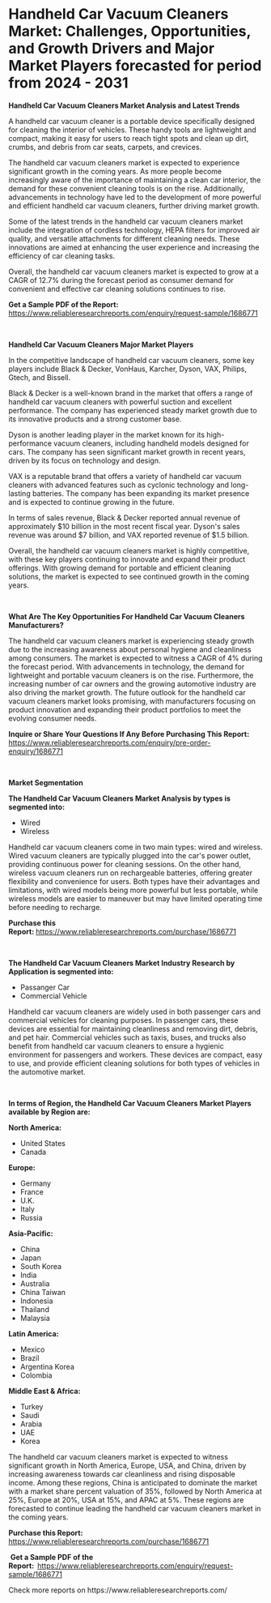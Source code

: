 <p><h1>Handheld Car Vacuum Cleaners Market: Challenges, Opportunities, and Growth Drivers and Major Market Players forecasted for period from 2024 - 2031</h1></p><p><strong>Handheld Car Vacuum Cleaners Market Analysis and Latest Trends</strong></p>
<p><p>A handheld car vacuum cleaner is a portable device specifically designed for cleaning the interior of vehicles. These handy tools are lightweight and compact, making it easy for users to reach tight spots and clean up dirt, crumbs, and debris from car seats, carpets, and crevices.</p><p>The handheld car vacuum cleaners market is expected to experience significant growth in the coming years. As more people become increasingly aware of the importance of maintaining a clean car interior, the demand for these convenient cleaning tools is on the rise. Additionally, advancements in technology have led to the development of more powerful and efficient handheld car vacuum cleaners, further driving market growth.</p><p>Some of the latest trends in the handheld car vacuum cleaners market include the integration of cordless technology, HEPA filters for improved air quality, and versatile attachments for different cleaning needs. These innovations are aimed at enhancing the user experience and increasing the efficiency of car cleaning tasks.</p><p>Overall, the handheld car vacuum cleaners market is expected to grow at a CAGR of 12.7% during the forecast period as consumer demand for convenient and effective car cleaning solutions continues to rise.</p></p>
<p><strong>Get a Sample PDF of the Report:&nbsp;</strong> <a href="https://www.reliableresearchreports.com/enquiry/request-sample/1686771">https://www.reliableresearchreports.com/enquiry/request-sample/1686771</a></p>
<p>&nbsp;</p>
<p><strong>Handheld Car Vacuum Cleaners Major Market Players</strong></p>
<p><p>In the competitive landscape of handheld car vacuum cleaners, some key players include Black & Decker, VonHaus, Karcher, Dyson, VAX, Philips, Gtech, and Bissell. </p><p>Black & Decker is a well-known brand in the market that offers a range of handheld car vacuum cleaners with powerful suction and excellent performance. The company has experienced steady market growth due to its innovative products and a strong customer base. </p><p>Dyson is another leading player in the market known for its high-performance vacuum cleaners, including handheld models designed for cars. The company has seen significant market growth in recent years, driven by its focus on technology and design. </p><p>VAX is a reputable brand that offers a variety of handheld car vacuum cleaners with advanced features such as cyclonic technology and long-lasting batteries. The company has been expanding its market presence and is expected to continue growing in the future.</p><p>In terms of sales revenue, Black & Decker reported annual revenue of approximately $10 billion in the most recent fiscal year. Dyson's sales revenue was around $7 billion, and VAX reported revenue of $1.5 billion.</p><p>Overall, the handheld car vacuum cleaners market is highly competitive, with these key players continuing to innovate and expand their product offerings. With growing demand for portable and efficient cleaning solutions, the market is expected to see continued growth in the coming years.</p></p>
<p>&nbsp;</p>
<p><strong>What Are The Key Opportunities For Handheld Car Vacuum Cleaners Manufacturers?</strong></p>
<p><p>The handheld car vacuum cleaners market is experiencing steady growth due to the increasing awareness about personal hygiene and cleanliness among consumers. The market is expected to witness a CAGR of 4% during the forecast period. With advancements in technology, the demand for lightweight and portable vacuum cleaners is on the rise. Furthermore, the increasing number of car owners and the growing automotive industry are also driving the market growth. The future outlook for the handheld car vacuum cleaners market looks promising, with manufacturers focusing on product innovation and expanding their product portfolios to meet the evolving consumer needs.</p></p>
<p><strong>Inquire or Share Your Questions If Any Before Purchasing This Report:</strong> <a href="https://www.reliableresearchreports.com/enquiry/pre-order-enquiry/1686771">https://www.reliableresearchreports.com/enquiry/pre-order-enquiry/1686771</a></p>
<p>&nbsp;</p>
<p><strong>Market Segmentation</strong></p>
<p><strong>The Handheld Car Vacuum Cleaners Market Analysis by types is segmented into:</strong></p>
<p><ul><li>Wired</li><li>Wireless</li></ul></p>
<p><p>Handheld car vacuum cleaners come in two main types: wired and wireless. Wired vacuum cleaners are typically plugged into the car's power outlet, providing continuous power for cleaning sessions. On the other hand, wireless vacuum cleaners run on rechargeable batteries, offering greater flexibility and convenience for users. Both types have their advantages and limitations, with wired models being more powerful but less portable, while wireless models are easier to maneuver but may have limited operating time before needing to recharge.</p></p>
<p><strong>Purchase this Report:&nbsp;</strong><a href="https://www.reliableresearchreports.com/purchase/1686771">https://www.reliableresearchreports.com/purchase/1686771</a></p>
<p>&nbsp;</p>
<p><strong>The Handheld Car Vacuum Cleaners Market Industry Research by Application is segmented into:</strong></p>
<p><ul><li>Passanger Car</li><li>Commercial Vehicle</li></ul></p>
<p><p>Handheld car vacuum cleaners are widely used in both passenger cars and commercial vehicles for cleaning purposes. In passenger cars, these devices are essential for maintaining cleanliness and removing dirt, debris, and pet hair. Commercial vehicles such as taxis, buses, and trucks also benefit from handheld car vacuum cleaners to ensure a hygienic environment for passengers and workers. These devices are compact, easy to use, and provide efficient cleaning solutions for both types of vehicles in the automotive market.</p></p>
<p>&nbsp;</p>
<p><strong>In terms of Region, the Handheld Car Vacuum Cleaners Market Players available by Region are:</strong></p>
<p>
    <p> <strong> North America: </strong>
        <ul>
            <li>United States</li>
            <li>Canada</li>
        </ul>
        </p> 
    <p> <strong> Europe: </strong>
        <ul>
            <li>Germany</li>
            <li>France</li>
            <li>U.K.</li>
            <li>Italy</li>
            <li>Russia</li>
        </ul>
        </p> 
    <p> <strong> Asia-Pacific: </strong>
        <ul>
            <li>China</li>
            <li>Japan</li>
            <li>South Korea</li>
            <li>India</li>
            <li>Australia</li>
            <li>China Taiwan</li>
            <li>Indonesia</li>
            <li>Thailand</li>
            <li>Malaysia</li>
        </ul>
        </p> 
    <p> <strong> Latin America: </strong>
        <ul>
            <li>Mexico</li>
            <li>Brazil</li>
            <li>Argentina Korea</li>
            <li>Colombia</li>
        </ul>
        </p> 
    <p> <strong> Middle East & Africa: </strong>
        <ul>
            <li>Turkey</li>
            <li>Saudi</li>
            <li>Arabia</li>
            <li>UAE</li>
            <li>Korea</li>
        </ul>
    </p>
    </p>
<p><p>The handheld car vacuum cleaners market is expected to witness significant growth in North America, Europe, USA, and China, driven by increasing awareness towards car cleanliness and rising disposable income. Among these regions, China is anticipated to dominate the market with a market share percent valuation of 35%, followed by North America at 25%, Europe at 20%, USA at 15%, and APAC at 5%. These regions are forecasted to continue leading the handheld car vacuum cleaners market in the coming years.</p></p>
<p><strong>Purchase this Report: </strong><a href="https://www.reliableresearchreports.com/purchase/1686771">https://www.reliableresearchreports.com/purchase/1686771</a></p>
<p>&nbsp;<strong>Get a Sample PDF of the Report:&nbsp;&nbsp;</strong><a href="https://www.reliableresearchreports.com/enquiry/request-sample/1686771">https://www.reliableresearchreports.com/enquiry/request-sample/1686771</a></p>
<p><strong></strong></p>
<p>Check more reports on https://www.reliableresearchreports.com/</p>